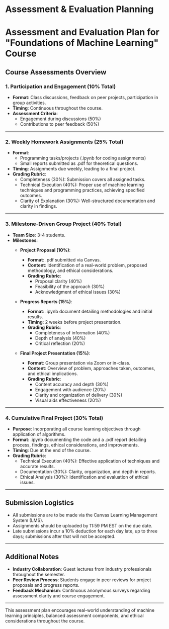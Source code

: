 Assessment & Evaluation Planning
================================

# Assessment and Evaluation Plan for "Foundations of Machine Learning" Course

## Course Assessments Overview

### 1. Participation and Engagement (10% Total)
- **Format**: Class discussions, feedback on peer projects, participation in group activities.
- **Timing**: Continuous throughout the course.
- **Assessment Criteria**:
  - Engagement during discussions (50%)
  - Contributions to peer feedback (50%)

---

### 2. Weekly Homework Assignments (25% Total)
- **Format**: 
  - Programming tasks/projects (.ipynb for coding assignments)
  - Small reports submitted as .pdf for theoretical questions.
- **Timing**: Assignments due weekly, leading to a final project.
- **Grading Rubric**:
  - Completeness (30%): Submission covers all assigned tasks.
  - Technical Execution (40%): Proper use of machine learning techniques and programming practices, achieving specified outcomes.
  - Clarity of Explanation (30%): Well-structured documentation and clarity in findings.

---

### 3. Milestone-Driven Group Project (40% Total)
- **Team Size**: 3-4 students.
- **Milestones**:
  - **Project Proposal (10%)**: 
    - **Format**: .pdf submitted via Canvas.
    - **Content**: Identification of a real-world problem, proposed methodology, and ethical considerations.
    - **Grading Rubric**:
      - Proposal clarity (40%)
      - Feasibility of the approach (30%)
      - Acknowledgment of ethical issues (30%)

  - **Progress Reports (15%)**: 
    - **Format**: .ipynb document detailing methodologies and initial results.
    - **Timing**: 2 weeks before project presentation.
    - **Grading Rubric**:
      - Completeness of information (40%)
      - Depth of analysis (40%)
      - Critical reflection (20%)

  - **Final Project Presentation (15%)**: 
    - **Format**: Group presentation via Zoom or in-class.
    - **Content**: Overview of problem, approaches taken, outcomes, and ethical implications.
    - **Grading Rubric**:
      - Content accuracy and depth (30%)
      - Engagement with audience (20%)
      - Clarity and organization of delivery (30%)
      - Visual aids effectiveness (20%)

---

### 4. Cumulative Final Project (30% Total)
- **Purpose**: Incorporating all course learning objectives through application of algorithms.
- **Format**: .ipynb documenting the code and a .pdf report detailing process, findings, ethical considerations, and improvements.
- **Timing**: Due at the end of the course.
- **Grading Rubric**:
  - Technical Execution (40%): Effective application of techniques and accurate results.
  - Documentation (30%): Clarity, organization, and depth in reports.
  - Ethical Analysis (30%): Identification and evaluation of ethical issues.

---

## Submission Logistics
- All submissions are to be made via the Canvas Learning Management System (LMS).
- Assignments should be uploaded by 11:59 PM EST on the due date.
- Late submissions incur a 10% deduction for each day late, up to three days; submissions after that will not be accepted.

---

## Additional Notes
- **Industry Collaboration**: Guest lectures from industry professionals throughout the semester.
- **Peer Review Process**: Students engage in peer reviews for project proposals and progress reports.
- **Feedback Mechanism**: Continuous anonymous surveys regarding assessment clarity and course engagement.

--- 

This assessment plan encourages real-world understanding of machine learning principles, balanced assessment components, and ethical considerations throughout the course.